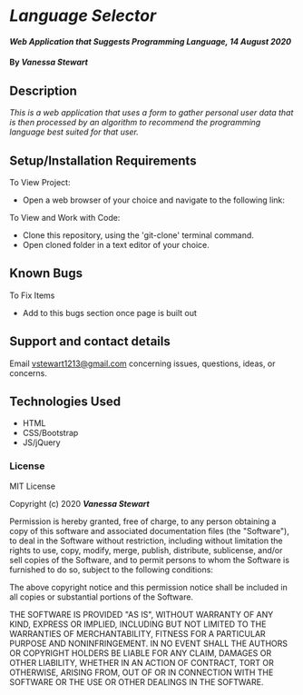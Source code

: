 # _Language Selector_

#### _Web Application that Suggests Programming Language, 14 August 2020_

#### By _**Vanessa Stewart**_

## Description

_This is a web application that uses a form to gather personal user data that is then processed by an algorithm to recommend the programming language best suited for that user._

## Setup/Installation Requirements
To View Project:
* Open a web browser of your choice and navigate to the following link:

To View and Work with Code:
* Clone this repository, using the 'git-clone' terminal command.
* Open cloned folder in a text editor of your choice.


## Known Bugs

To Fix Items
* Add to this bugs section once page is built out

## Support and contact details

Email vstewart1213@gmail.com concerning issues, questions, ideas, or concerns.

## Technologies Used

* HTML
* CSS/Bootstrap
* JS/jQuery

### License

MIT License

Copyright (c) 2020 **_Vanessa Stewart_**

Permission is hereby granted, free of charge, to any person obtaining a copy of this software and associated documentation files (the "Software"), to deal in the Software without restriction, including without limitation the rights to use, copy, modify, merge, publish, distribute, sublicense, and/or sell copies of the Software, and to permit persons to whom the Software is furnished to do so, subject to the following conditions:

The above copyright notice and this permission notice shall be included in all copies or substantial portions of the Software.

THE SOFTWARE IS PROVIDED "AS IS", WITHOUT WARRANTY OF ANY KIND, EXPRESS OR IMPLIED, INCLUDING BUT NOT LIMITED TO THE WARRANTIES OF MERCHANTABILITY, FITNESS FOR A PARTICULAR PURPOSE AND NONINFRINGEMENT. IN NO EVENT SHALL THE AUTHORS OR COPYRIGHT HOLDERS BE LIABLE FOR ANY CLAIM, DAMAGES OR OTHER LIABILITY, WHETHER IN AN ACTION OF CONTRACT, TORT OR OTHERWISE, ARISING FROM, OUT OF OR IN CONNECTION WITH THE SOFTWARE OR THE USE OR OTHER DEALINGS IN THE SOFTWARE.